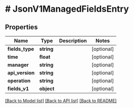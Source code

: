 # # JsonV1ManagedFieldsEntry

## Properties

Name | Type | Description | Notes
------------ | ------------- | ------------- | -------------
**fields_type** | **string** |  | [optional]
**time** | **float** |  | [optional]
**manager** | **string** |  | [optional]
**api_version** | **string** |  | [optional]
**operation** | **string** |  | [optional]
**fields_v1** | **object** |  | [optional]

[[Back to Model list]](../../README.md#models) [[Back to API list]](../../README.md#endpoints) [[Back to README]](../../README.md)
